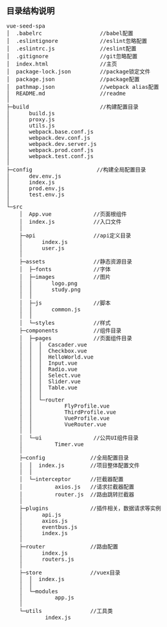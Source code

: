 ## 目录结构说明

<pre>
vue-seed-spa
│  .babelrc                  //babel配置
│  .eslintignore             //eslint忽略配置
│  .eslintrc.js              //eslint配置
│  .gitignore                //git忽略配置
│  index.html                //主页
│  package-lock.json         //package锁定文件
│  package.json              //package配置
│  pathmap.json              //webpack alias配置
│  README.md                 //readme
│  
├─build                      //构建配置目录
│      build.js
│      proxy.js
│      utils.js
│      webpack.base.conf.js
│      webpack.dev.conf.js
│      webpack.dev.server.js
│      webpack.prod.conf.js
│      webpack.test.conf.js
│
├─config                    //构建全局配置目录
│      dev.env.js
│      index.js
│      prod.env.js
│      test.env.js
│
└─src
    │  App.vue             //页面根组件
    │  index.js            //入口文件
    │  
    ├─api                  //api定义目录
    │      index.js
    │      user.js
    │
    ├─assets               //静态资源目录
    │  ├─fonts             //字体
    │  ├─images            //图片
    │  │      logo.png
    │  │      study.png
    │  │
    │  ├─js                //脚本
    │  │      common.js
    │  │
    │  └─styles            //样式
    ├─components           //组件目录
    │  ├─pages             //页面组件目录
    │  │  │  Cascader.vue
    │  │  │  Checkbox.vue
    │  │  │  HelloWorld.vue
    │  │  │  Input.vue
    │  │  │  Radio.vue
    │  │  │  Select.vue
    │  │  │  Slider.vue
    │  │  │  Table.vue
    │  │  │  
    │  │  └─router
    │  │          FlyProfile.vue
    │  │          ThirdProfile.vue
    │  │          VueProfile.vue
    │  │          VueRouter.vue
    │  │
    │  └─ui                //公共UI组件目录
    │          Timer.vue
    │
    ├─config              //全局配置目录
    │  │  index.js        //项目整体配置文件
    │  │  
    │  └─interceptor      //拦截器配置
    │          axios.js   //请求拦截器配置
    │          router.js  //路由跳转拦截器
    │
    ├─plugins             //插件相关，数据请求等实例
    │      api.js
    │      axios.js
    │      eventbus.js
    │      index.js
    │
    ├─router              //路由配置
    │      index.js
    │      routers.js
    │
    ├─store               //vuex目录
    │  │  index.js
    │  │  
    │  └─modules
    │          app.js
    │
    └─utils               //工具类
            index.js
</pre>

